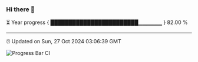 ### Hi there 👋

⏳ Year progress { ████████████████████████▁▁▁▁▁▁ } 82.00 %

---

⏰ Updated on Sun, 27 Oct 2024 03:06:39 GMT

![Progress Bar CI](https://github.com/IshwaranRudhara/GIT-ACTION/workflows/Progress%20Bar%20CI/badge.svg)
